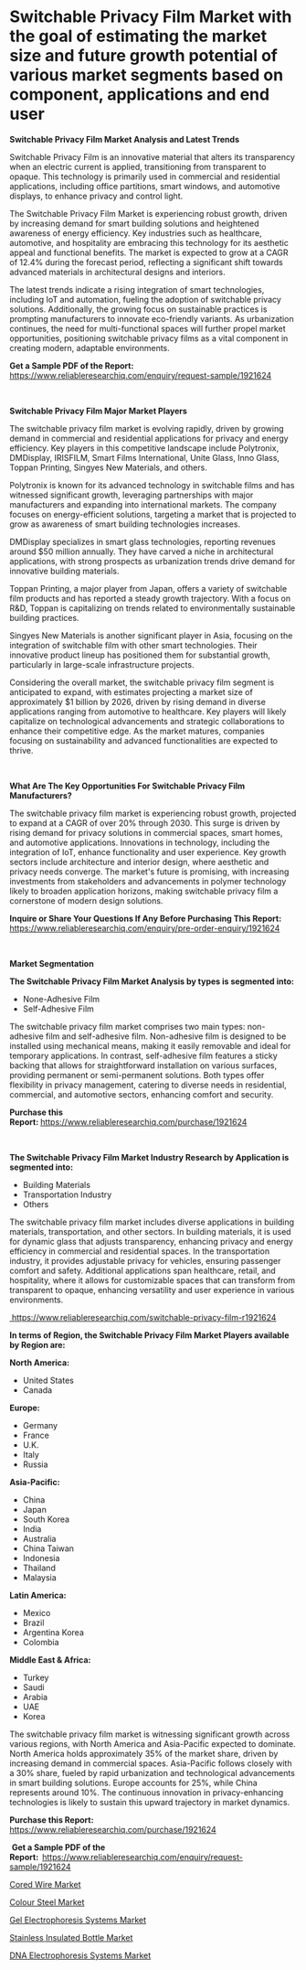 <p><h1>Switchable Privacy Film Market with the goal of estimating the market size and future growth potential of various market segments based on component, applications and end user</h1></p><p><strong>Switchable Privacy Film Market Analysis and Latest Trends</strong></p>
<p><p>Switchable Privacy Film is an innovative material that alters its transparency when an electric current is applied, transitioning from transparent to opaque. This technology is primarily used in commercial and residential applications, including office partitions, smart windows, and automotive displays, to enhance privacy and control light.</p><p>The Switchable Privacy Film Market is experiencing robust growth, driven by increasing demand for smart building solutions and heightened awareness of energy efficiency. Key industries such as healthcare, automotive, and hospitality are embracing this technology for its aesthetic appeal and functional benefits. The market is expected to grow at a CAGR of 12.4% during the forecast period, reflecting a significant shift towards advanced materials in architectural designs and interiors.</p><p>The latest trends indicate a rising integration of smart technologies, including IoT and automation, fueling the adoption of switchable privacy solutions. Additionally, the growing focus on sustainable practices is prompting manufacturers to innovate eco-friendly variants. As urbanization continues, the need for multi-functional spaces will further propel market opportunities, positioning switchable privacy films as a vital component in creating modern, adaptable environments.</p></p>
<p><strong>Get a Sample PDF of the Report:&nbsp;</strong> <a href="https://www.reliableresearchiq.com/enquiry/request-sample/1921624?utm_campaign=104&utm_medium=2&utm_source=Github&utm_content=ia&utm_term=14112024&utm_id=switchable-privacy-film">https://www.reliableresearchiq.com/enquiry/request-sample/1921624</a></p>
<p>&nbsp;</p>
<p><strong>Switchable Privacy Film Major Market Players</strong></p>
<p><p>The switchable privacy film market is evolving rapidly, driven by growing demand in commercial and residential applications for privacy and energy efficiency. Key players in this competitive landscape include Polytronix, DMDisplay, IRISFILM, Smart Films International, Unite Glass, Inno Glass, Toppan Printing, Singyes New Materials, and others.</p><p>Polytronix is known for its advanced technology in switchable films and has witnessed significant growth, leveraging partnerships with major manufacturers and expanding into international markets. The company focuses on energy-efficient solutions, targeting a market that is projected to grow as awareness of smart building technologies increases.</p><p>DMDisplay specializes in smart glass technologies, reporting revenues around $50 million annually. They have carved a niche in architectural applications, with strong prospects as urbanization trends drive demand for innovative building materials. </p><p>Toppan Printing, a major player from Japan, offers a variety of switchable film products and has reported a steady growth trajectory. With a focus on R&D, Toppan is capitalizing on trends related to environmentally sustainable building practices. </p><p>Singyes New Materials is another significant player in Asia, focusing on the integration of switchable film with other smart technologies. Their innovative product lineup has positioned them for substantial growth, particularly in large-scale infrastructure projects.</p><p>Considering the overall market, the switchable privacy film segment is anticipated to expand, with estimates projecting a market size of approximately $1 billion by 2026, driven by rising demand in diverse applications ranging from automotive to healthcare. Key players will likely capitalize on technological advancements and strategic collaborations to enhance their competitive edge. As the market matures, companies focusing on sustainability and advanced functionalities are expected to thrive.</p></p>
<p>&nbsp;</p>
<p><strong>What Are The Key Opportunities For Switchable Privacy Film Manufacturers?</strong></p>
<p><p>The switchable privacy film market is experiencing robust growth, projected to expand at a CAGR of over 20% through 2030. This surge is driven by rising demand for privacy solutions in commercial spaces, smart homes, and automotive applications. Innovations in technology, including the integration of IoT, enhance functionality and user experience. Key growth sectors include architecture and interior design, where aesthetic and privacy needs converge. The market's future is promising, with increasing investments from stakeholders and advancements in polymer technology likely to broaden application horizons, making switchable privacy film a cornerstone of modern design solutions.</p></p>
<p><strong>Inquire or Share Your Questions If Any Before Purchasing This Report:</strong> <a href="https://www.reliableresearchiq.com/enquiry/pre-order-enquiry/1921624?utm_campaign=104&utm_medium=2&utm_source=Github&utm_content=ia&utm_term=14112024&utm_id=switchable-privacy-film">https://www.reliableresearchiq.com/enquiry/pre-order-enquiry/1921624</a></p>
<p>&nbsp;</p>
<p><strong>Market Segmentation</strong></p>
<p><strong>The Switchable Privacy Film Market Analysis by types is segmented into:</strong></p>
<p><ul><li>None-Adhesive Film</li><li>Self-Adhesive Film</li></ul></p>
<p><p>The switchable privacy film market comprises two main types: non-adhesive film and self-adhesive film. Non-adhesive film is designed to be installed using mechanical means, making it easily removable and ideal for temporary applications. In contrast, self-adhesive film features a sticky backing that allows for straightforward installation on various surfaces, providing permanent or semi-permanent solutions. Both types offer flexibility in privacy management, catering to diverse needs in residential, commercial, and automotive sectors, enhancing comfort and security.</p></p>
<p><strong>Purchase this Report:&nbsp;</strong><a href="https://www.reliableresearchiq.com/purchase/1921624?utm_campaign=104&utm_medium=2&utm_source=Github&utm_content=ia&utm_term=14112024&utm_id=switchable-privacy-film">https://www.reliableresearchiq.com/purchase/1921624</a></p>
<p>&nbsp;</p>
<p><strong>The Switchable Privacy Film Market Industry Research by Application is segmented into:</strong></p>
<p><ul><li>Building Materials</li><li>Transportation Industry</li><li>Others</li></ul></p>
<p><p>The switchable privacy film market includes diverse applications in building materials, transportation, and other sectors. In building materials, it is used for dynamic glass that adjusts transparency, enhancing privacy and energy efficiency in commercial and residential spaces. In the transportation industry, it provides adjustable privacy for vehicles, ensuring passenger comfort and safety. Additional applications span healthcare, retail, and hospitality, where it allows for customizable spaces that can transform from transparent to opaque, enhancing versatility and user experience in various environments.</p></p>
<p><a href="https://www.reliableresearchiq.com/switchable-privacy-film-r1921624?utm_campaign=104&utm_medium=2&utm_source=Github&utm_content=ia&utm_term=14112024&utm_id=switchable-privacy-film">&nbsp;https://www.reliableresearchiq.com/switchable-privacy-film-r1921624</a></p>
<p><strong>In terms of Region, the Switchable Privacy Film Market Players available by Region are:</strong></p>
<p>
    <p> <strong> North America: </strong>
        <ul>
            <li>United States</li>
            <li>Canada</li>
        </ul>
        </p> 
    <p> <strong> Europe: </strong>
        <ul>
            <li>Germany</li>
            <li>France</li>
            <li>U.K.</li>
            <li>Italy</li>
            <li>Russia</li>
        </ul>
        </p> 
    <p> <strong> Asia-Pacific: </strong>
        <ul>
            <li>China</li>
            <li>Japan</li>
            <li>South Korea</li>
            <li>India</li>
            <li>Australia</li>
            <li>China Taiwan</li>
            <li>Indonesia</li>
            <li>Thailand</li>
            <li>Malaysia</li>
        </ul>
        </p> 
    <p> <strong> Latin America: </strong>
        <ul>
            <li>Mexico</li>
            <li>Brazil</li>
            <li>Argentina Korea</li>
            <li>Colombia</li>
        </ul>
        </p> 
    <p> <strong> Middle East & Africa: </strong>
        <ul>
            <li>Turkey</li>
            <li>Saudi</li>
            <li>Arabia</li>
            <li>UAE</li>
            <li>Korea</li>
        </ul>
    </p>
    </p>
<p><p>The switchable privacy film market is witnessing significant growth across various regions, with North America and Asia-Pacific expected to dominate. North America holds approximately 35% of the market share, driven by increasing demand in commercial spaces. Asia-Pacific follows closely with a 30% share, fueled by rapid urbanization and technological advancements in smart building solutions. Europe accounts for 25%, while China represents around 10%. The continuous innovation in privacy-enhancing technologies is likely to sustain this upward trajectory in market dynamics.</p></p>
<p><strong>Purchase this Report: </strong><a href="https://www.reliableresearchiq.com/purchase/1921624?utm_campaign=104&utm_medium=2&utm_source=Github&utm_content=ia&utm_term=14112024&utm_id=switchable-privacy-film">https://www.reliableresearchiq.com/purchase/1921624</a></p>
<p>&nbsp;<strong>Get a Sample PDF of the Report:&nbsp;&nbsp;</strong><a href="https://www.reliableresearchiq.com/enquiry/request-sample/1921624?utm_campaign=104&utm_medium=2&utm_source=Github&utm_content=ia&utm_term=14112024&utm_id=switchable-privacy-film">https://www.reliableresearchiq.com/enquiry/request-sample/1921624</a></p>
<p><strong></strong></p>
<p><p><a href="https://www.linkedin.com/pulse/cored-wire-market-navigating-challenges-unlocking-potential-ya8fc?utm_campaign=104&utm_medium=2&utm_source=Github&utm_content=ia&utm_term=14112024&utm_id=switchable-privacy-film">Cored Wire Market</a></p><p><a href="https://www.linkedin.com/pulse/regional-adaptations-global-colour-steel-market-trends-overview-lzeac?utm_campaign=104&utm_medium=2&utm_source=Github&utm_content=ia&utm_term=14112024&utm_id=switchable-privacy-film">Colour Steel Market</a></p><p><a href="https://issuu.com/reportprime-2/docs/gel-electrophoresis-systems-market-_c76d0d870a1aa2?utm_campaign=104&utm_medium=2&utm_source=Github&utm_content=ia&utm_term=14112024&utm_id=switchable-privacy-film">Gel Electrophoresis Systems Market</a></p><p><a href="https://www.linkedin.com/pulse/insights-stainless-insulated-bottle-market-size-which-expanding-hzqsf?utm_campaign=104&utm_medium=2&utm_source=Github&utm_content=ia&utm_term=14112024&utm_id=switchable-privacy-film">Stainless Insulated Bottle Market</a></p><p><a href="https://issuu.com/reportprime-2/docs/dna-electrophoresis-systems-market-_61d526515f4660?utm_campaign=104&utm_medium=2&utm_source=Github&utm_content=ia&utm_term=14112024&utm_id=switchable-privacy-film">DNA Electrophoresis Systems Market</a></p></p>